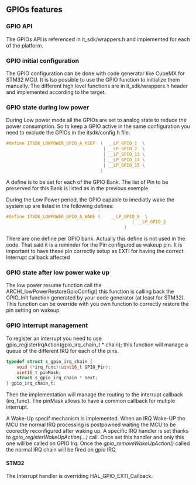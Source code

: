## GPIOs features

### GPIO API
The GPIOs API is referenced in it_sdk/wrappers.h and implemented for each of the platform.

### GPIO initial configuration

The GPIO configuration can be done with code generator like CubeMX for STM32 MCU. It is lso possible to use the GPIO function to initialize them manually. The different high level functions are in it_sdk/wrappers.h header and implemented according to the target.

### GPIO state during low power

During Low power mode all the GPIOs are set to analog state to reduce the power consumption. So to keep a GPIO active in the same configuration you need to exclude the GPIOs in the itsdk/config.h file.

```C
#define ITSDK_LOWPOWER_GPIO_A_KEEP	(  __LP_GPIO_1  \
									 | __LP_GPIO_2  \
									 | __LP_GPIO_13	\
									 | __LP_GPIO_14	\
									 | __LP_GPIO_15	\
		                            )
```			 

A define is to be set for each of the GPIO Bank. The list of Pin to be preserved for this Bank is listed as in the previous exemple.

During the Low Power period, the GPIO capable to imediatly wake the system up are listed in the following defines:
```C
#define ITSDK_LOWPOWER_GPIO_A_WAKE (    __LP_GPIO_0  \
									 			| __LP_GPIO_2  
									 		 )
```
There are one define per GPIO bank. Actually this define is not used in the code. That said it is a reminder for the Pin configured as wakeup pin.
It is important to have these pin correctly setup as EXTI for having the correct Interrupt callback affected


### GPIO state after low power wake up

The low power resume function call the ARCHI_lowPowerRestoreGpioConfig() this function is calling back the GPIO_Init function generated by your code generator (at least for STM32). 
This function can be override with you own function to correctly restore the pin setting on wakeup.

### GPIO Interrupt management
To register an interrupt you need to use gpio_registerIrqAction(gpio_irq_chain_t * chain); this function will manage a queue of the different IRQ for each of the pins.
 
```C
typedef struct s_gpio_irq_chain {
	void (*irq_func)(uint16_t GPIO_Pin);
	uint16_t pinMask;
	struct s_gpio_irq_chain * next;
} gpio_irq_chain_t;
```

Then the implementation will manage the routing to the interrupt callback (irq_func). The pinMask allows to have a common callback for mutiple interrupt. 

A Wake-Up specif mechanism is implemented. When an IRQ Wake-UP the MCU the normal IRQ processing is postpowned waiting the MCU to be coorectly reconfigured after waking up. A specific IRQ handler is set thanks to *gpio_registerWakeUpAction(...)* call. Once set this handler and only this one will be called on GPIO Irq. Once the *gpio_removeWakeUpAction()* called the normal IRQ chain will be fired on gpio IRQ.


#### STM32
The Interrupt handler is overriding HAL_GPIO_EXTI_Callback.
 
